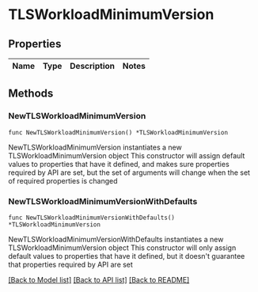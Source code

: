 # TLSWorkloadMinimumVersion

## Properties

Name | Type | Description | Notes
------------ | ------------- | ------------- | -------------

## Methods

### NewTLSWorkloadMinimumVersion

`func NewTLSWorkloadMinimumVersion() *TLSWorkloadMinimumVersion`

NewTLSWorkloadMinimumVersion instantiates a new TLSWorkloadMinimumVersion object
This constructor will assign default values to properties that have it defined,
and makes sure properties required by API are set, but the set of arguments
will change when the set of required properties is changed

### NewTLSWorkloadMinimumVersionWithDefaults

`func NewTLSWorkloadMinimumVersionWithDefaults() *TLSWorkloadMinimumVersion`

NewTLSWorkloadMinimumVersionWithDefaults instantiates a new TLSWorkloadMinimumVersion object
This constructor will only assign default values to properties that have it defined,
but it doesn't guarantee that properties required by API are set


[[Back to Model list]](../README.md#documentation-for-models) [[Back to API list]](../README.md#documentation-for-api-endpoints) [[Back to README]](../README.md)


